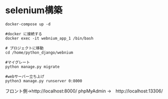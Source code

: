 # selenium構築
```
docker-compose up -d
```

```
#docker に接続する
docker exec -it webnium_app_1 /bin/bash

# プロジェクトに移動
cd /home/python_django/webnium

#マイグレート
python manage.py migrate

#webサーバー立ち上げ
python3 manage.py runserver 0:8000

```

フロント側→http://localhost:8000/
phpMyAdmin →　http://localhost:13306/